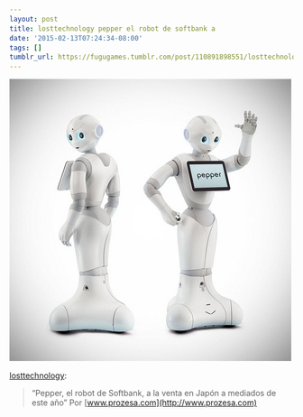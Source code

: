 ```yaml
---
layout: post
title: losttechnology pepper el robot de softbank a
date: '2015-02-13T07:24:34-08:00'
tags: []
tumblr_url: https://fugugames.tumblr.com/post/110891898551/losttechnology-pepper-el-robot-de-softbank-a
---
```

 ![](/tumblr_files/tumblr_njpluv6WMn1soamaro1_500.jpg)  

[losttechnology](http://losttechnology.tumblr.com/post/110891388469/pepper-el-robot-de-softbank-a-la-venta-en-japon):

> “Pepper, el robot de Softbank, a la venta en Japón a mediados de este año” Por [www.prozesa.com](http://www.prozesa.com)

